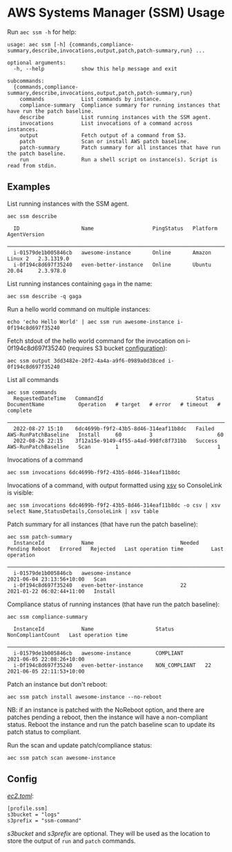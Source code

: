 # AWS Systems Manager (SSM) Usage

Run `aec ssm -h` for help:

<!-- [[[cog
import cog
from aec.main import build_parser
cog.out(f"```\n{build_parser()._subparsers._actions[1].choices['ssm'].format_help()}```")
]]] -->
```
usage: aec ssm [-h] {commands,compliance-summary,describe,invocations,output,patch,patch-summary,run} ...

optional arguments:
  -h, --help            show this help message and exit

subcommands:
  {commands,compliance-summary,describe,invocations,output,patch,patch-summary,run}
    commands            List commands by instance.
    compliance-summary  Compliance summary for running instances that have run the patch baseline.
    describe            List running instances with the SSM agent.
    invocations         List invocations of a command across instances.
    output              Fetch output of a command from S3.
    patch               Scan or install AWS patch baseline.
    patch-summary       Patch summary for all instances that have run the patch baseline.
    run                 Run a shell script on instance(s). Script is read from stdin.
```
<!-- [[[end]]] -->

## Examples

List running instances with the SSM agent.

```
aec ssm describe

  ID                    Name                   PingStatus   Platform         AgentVersion
 ─────────────────────────────────────────────────────────────────────────────────────────
  i-01579de1b005846cb   awesome-instance       Online       Amazon Linux 2   2.3.1319.0
  i-0f194c8d697f35240   even-better-instance   Online       Ubuntu 20.04     2.3.978.0
```

List running instances containing `gaga` in the name:

```
aec ssm describe -q gaga
```

Run a hello world command on multiple instances:

```
echo 'echo Hello World' | aec ssm run awesome-instance i-0f194c8d697f35240
```

Fetch stdout of the hello world command for the invocation on i-0f194c8d697f35240 (requires S3 bucket [configuration](##Config)):

```
aec ssm output 3dd3482e-20f2-4a4a-a9f6-0989a0d38ced i-0f194c8d697f35240
```

List all commands

```
aec ssm commands
  RequestedDateTime   CommandId                              Status     DocumentName           Operation   # target   # error   # timeout   # complete
 ──────────────────────────────────────────────────────────────────────────────────────────────────────────────────────────────────────────────────────
  2022-08-27 15:10    6dc4699b-f9f2-43b5-8d46-314eaf11b8dc   Failed     AWS-RunPatchBaseline   Install     60         3                     60
  2022-08-26 22:15    3f12a15e-9149-4f55-a4ad-998fc8f731bb   Success    AWS-RunPatchBaseline   Scan        1                                1
```

Invocations of a command

```
aec ssm invocations 6dc4699b-f9f2-43b5-8d46-314eaf11b8dc
```

Invocations of a command, with output formatted using [xsv](https://github.com/BurntSushi/xsv) so ConsoleLink is visible:

```
aec ssm invocations 6dc4699b-f9f2-43b5-8d46-314eaf11b8dc -o csv | xsv select Name,StatusDetails,ConsoleLink | xsv table
```

Patch summary for all instances (that have run the patch baseline):

```
aec ssm patch-summary
  InstanceId            Name                            Needed   Pending Reboot   Errored   Rejected   Last operation time         Last operation
 ─────────────────────────────────────────────────────────────────────────────────────────────────────────────────────────────────────────────────────
  i-01579de1b005846cb   awesome-instance                                                               2021-06-04 23:13:56+10:00   Scan
  i-0f194c8d697f35240   even-better-instance            22                                             2021-01-22 06:02:44+11:00   Install
```

Compliance status of running instances (that have run the patch baseline):

```
aec ssm compliance-summary

  InstanceId            Name                    Status          NonCompliantCount   Last operation time
 ───────────────────────────────────────────────────────────────────────────────────────────────────────────────────────
  i-01579de1b005846cb   awesome-instance        COMPLIANT                           2021-06-05 22:08:26+10:00
  i-0f194c8d697f35240   even-better-instance    NON_COMPLIANT   22                  2021-06-05 22:11:53+10:00
```

Patch an instance but don't reboot:

```
aec ssm patch install awesome-instance --no-reboot
```

NB: if an instance is patched with the NoReboot option, and there are patches pending a reboot, then the instance will have a non-compliant status. Reboot the instance and run the patch baseline scan to update its patch status to compliant.

Run the scan and update patch/compliance status:

```
aec ssm patch scan awesome-instance
```

## Config

[_ec2.toml_](../src/aec/config-example/ec2.toml):

```
[profile.ssm]
s3bucket = "logs"
s3prefix = "ssm-command"
```

_s3bucket_ and _s3prefix_ are optional. They will be used as the location to store the output of `run` and `patch` commands.
